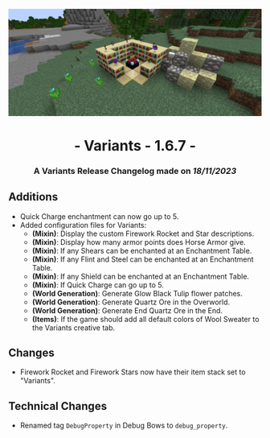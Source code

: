 ![Additions and Changes from 1.6.7](ChangelogPhoto.png)

# <center>- Variants - 1.6.7 -</center>
### <center>A Variants Release Changelog made on *18/11/2023*</center>

## Additions
- Quick Charge enchantment can now go up to 5.
- Added configuration files for Variants:
    - **(Mixin)**: Display the custom Firework Rocket and Star descriptions.
    - **(Mixin)**: Display how many armor points does Horse Armor give.
    - **(Mixin)**: If any Shears can be enchanted at an Enchantment Table.
    - **(Mixin)**: If any Flint and Steel can be enchanted at an Enchantment Table.
    - **(Mixin)**: If any Shield can be enchanted at an Enchantment Table.
    - **(Mixin)**: If Quick Charge can go up to 5.
    - **(World Generation)**: Generate Glow Black Tulip flower patches.
    - **(World Generation)**: Generate Quartz Ore in the Overworld.
    - **(World Generation)**: Generate End Quartz Ore in the End.
    - **(Items)**: If the game should add all default colors of Wool Sweater to the Variants creative tab.

## Changes
- Firework Rocket and Firework Stars now have their item stack set to "Variants".

## Technical Changes
- Renamed tag ```DebugProperty``` in Debug Bows to ```debug_property```.